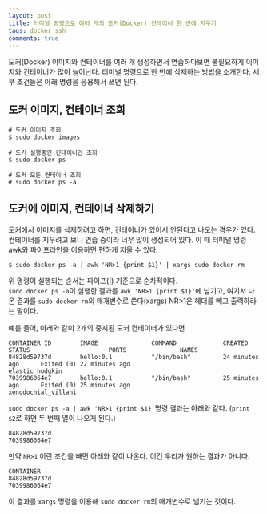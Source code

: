 ```yaml
---
layout: post
title: 터미널 명령으로 여러 개의 도커(Docker) 컨테이너 한 번에 지우기
tags: docker ssh
comments: true
---
```

     
도커(Docker) 이미지와 컨테이너를 여러 개 생성하면서 연습하다보면 불필요하게 이미지와 컨테이너가 많이 늘어난다. 터미널 명령으로 한 번에 삭제하는 방법을 소개한다. 세부 조건들은 아래 명령을 응용해서 쓰면 된다.    
     
## 도커 이미지, 컨테이너 조회
```
# 도커 이미지 조회
$ sudo docker images

# 도커 실행중인 컨테이너만 조회
$ sudo docker ps

# 도커 모든 컨테이너 조회
# sudo docker ps -a
```
      
## 도커에 이미지, 컨테이너 삭제하기
도커에서 이미지를 삭제하려고 하면, 컨테이너가 있어서 안된다고 나오는 경우가 있다. 컨테이너를 지우려고 보니 연습 중이라 너무 많이 생성되어 있다. 이 때 터미널 명령 awk와 파이프라인을 이용하면 편하게 지울 수 있다.    
     
```
$ sudo docker ps -a | awk 'NR>1 {print $1}' | xargs sudo docker rm
```
     
위 명령이 실행되는 순서는 파이프(|) 기준으로 순차적이다.     
```sudo docker ps -a```이 실행한 결과를 ```awk 'NR>1 {print $1}'```에 넘기고, 여기서 나온 결과를 ```sudo docker rm```의 매개변수로 쓴다(xargs) NR>1은 헤더를 빼고 출력하라는 말이다.    
     
예를 들어, 아래와 같이 2개의 중지된 도커 컨테이너가 있다면
```
CONTAINER ID        IMAGE               COMMAND             CREATED             STATUS                      PORTS               NAMES
84828d59737d        hello:0.1           "/bin/bash"         24 minutes ago      Exited (0) 22 minutes ago                       elastic_hodgkin
7039986064e7        hello:0.1           "/bin/bash"         25 minutes ago      Exited (0) 25 minutes ago                       xenodochial_villani
```
     
```sudo docker ps -a | awk 'NR>1 {print $1}'```명령 결과는 아래와 같다. (```print $2```로 하면 두 번째 열이 나오게 된다.)
```
84828d59737d
7039986064e7
```
    
만약 ```NR>1``` 이란 조건을 빼면 아래와 같이 나온다. 이건 우리가 원하는 결과가 아니다.    
```
CONTAINER
84828d59737d
7039986064e7
```
    
이 결과를 ```xargs``` 명령을 이용해 ```sudo docker rm```의 매개변수로 넘기는 것이다.    
     